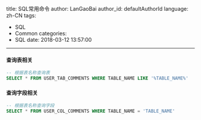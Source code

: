 title: SQL常用命令
author: LanGaoBai
author_id: defaultAuthorId
language: zh-CN
tags:
  - SQL
  - Common
categories:
  - SQL
date: 2018-03-12 13:57:00
---

#### 查询表相关

```sql
-- 根据表名称查询表
SELECT * FROM USER_TAB_COMMENTS WHERE TABLE_NAME LIKE '%TABLE_NAME%'

```
#### 查询字段相关

```sql
-- 根据表名称查询字段
SELECT * FROM USER_COL_COMMENTS WHERE TABLE_NAME = 'TABLE_NAME'
```

